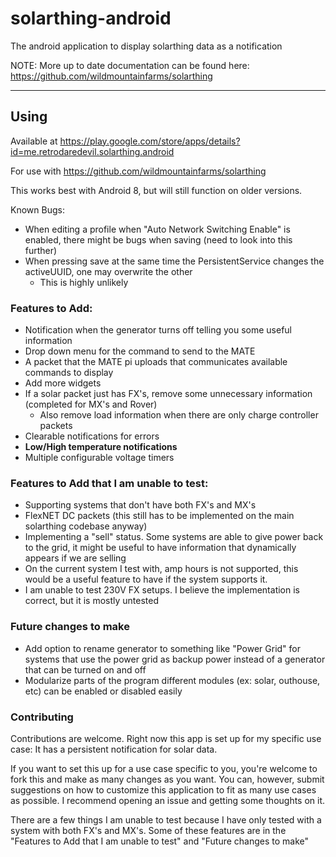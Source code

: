 # solarthing-android
The android application to display solarthing data as a notification

NOTE: More up to date documentation can be found here: https://github.com/wildmountainfarms/solarthing

---

## Using
Available at https://play.google.com/store/apps/details?id=me.retrodaredevil.solarthing.android

For use with https://github.com/wildmountainfarms/solarthing

This works best with Android 8, but will still function on older versions.

Known Bugs:
* When editing a profile when "Auto Network Switching Enable" is enabled, there might be bugs when saving (need to look into this further)
* When pressing save at the same time the PersistentService changes the activeUUID, one may overwrite the other
  * This is highly unlikely

### Features to Add:
* Notification when the generator turns off telling you some useful information
* Drop down menu for the command to send to the MATE
* A packet that the MATE pi uploads that communicates available commands to display
* Add more widgets
* If a solar packet just has FX's, remove some unnecessary information (completed for MX's and Rover)
  * Also remove load information when there are only charge controller packets
* Clearable notifications for errors
* **Low/High temperature notifications**
* Multiple configurable voltage timers

### Features to Add that I am unable to test:
* Supporting systems that don't have both FX's and MX's
* FlexNET DC packets (this still has to be implemented on the main solarthing codebase anyway)
* Implementing a "sell" status. Some systems are able to give power back to the grid, it might be useful to have
information that dynamically appears if we are selling
* On the current system I test with, amp hours is not supported, this would be a useful feature to have if the system supports it.
* I am unable to test 230V FX setups. I believe the implementation is correct, but it is mostly untested

### Future changes to make
* Add option to rename generator to something like "Power Grid" for systems that use
the power grid as backup power instead of a generator that can be turned on and off
* Modularize parts of the program different modules (ex: solar, outhouse, etc) can be enabled or disabled easily

### Contributing
Contributions are welcome. Right now this app is set up for my specific use case:
It has a persistent notification for solar data.

If you want to set this up for a use case specific to you, 
you're welcome to fork this and make as many changes as you want.
You can, however, submit suggestions on how to customize this application to fit
as many use cases as possible. I recommend opening an issue and getting some thoughts on it.

There are a few things I am unable to test because I have only tested with a system with both FX's and MX's.
Some of these features are in the "Features to Add that I am unable to test" and "Future changes to make"
